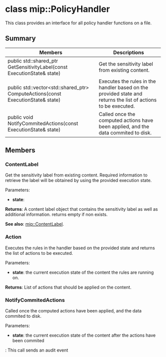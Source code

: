 # class mip::PolicyHandler 
This class provides an interface for all policy handler functions on a file.
  
## Summary
 Members                        | Descriptions                                
--------------------------------|---------------------------------------------
public std::shared_ptr<ContentLabel> GetSensitivityLabel(const ExecutionState& state)  |  Get the sensitivity label from existing content.
public std::vector<std::shared_ptr<Action>> ComputeActions(const ExecutionState& state)  |  Executes the rules in the handler based on the provided state and returns the list of actions to be executed.
 public void NotifyCommitedActions(const ExecutionState& state)  |  Called once the computed actions have been applied, and the data commited to disk.
  
## Members
  
### ContentLabel
Get the sensitivity label from existing content.
Required information to retrieve the label will be obtained by using the provided execution state. 

Parameters:  
* **state**: 



  
**Returns**: A content label object that contains the sensitivity label as well as additional information. returns empty if non exists. 
  
**See also**: [mip::ContentLabel](class_mip_contentlabel.md).
  
### Action
Executes the rules in the handler based on the provided state and returns the list of actions to be executed.

Parameters:  
* **state**: the current execution state of the content the rules are running on. 



  
**Returns**: List of actions that should be applied on the content.
  
### NotifyCommitedActions
Called once the computed actions have been applied, and the data commited to disk.

Parameters:  
* **state**: the current execution state of the content after the actions have been commited 


: This call sends an audit event